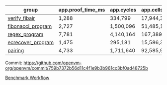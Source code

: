 | group | app.proof_time_ms | app.cycles | app.cells_used | leaf.proof_time_ms | leaf.cycles | leaf.cells_used |
| -- | -- | -- | -- | -- | -- | -- |
| [verify_fibair](https://github.com/openvm-org/openvm/blob/benchmark-results/benchmarks/verify_fibair-759b7372b56d11c4f1e9b3b961cc3bf0ad48725b.md) | 1,288 |  334,799 |  17,944,353 |- | - | - |
| [fibonacci_program](https://github.com/openvm-org/openvm/blob/benchmark-results/benchmarks/fibonacci-759b7372b56d11c4f1e9b3b961cc3bf0ad48725b.md) | 2,727 |  1,500,096 |  51,485,167 | 3,827 |  1,265,679 |  70,354,055 |
| [regex_program](https://github.com/openvm-org/openvm/blob/benchmark-results/benchmarks/regex-759b7372b56d11c4f1e9b3b961cc3bf0ad48725b.md) | 7,781 |  4,140,164 |  167,389,450 | 14,584 |  3,988,129 |  304,896,513 |
| [ecrecover_program](https://github.com/openvm-org/openvm/blob/benchmark-results/benchmarks/ecrecover-759b7372b56d11c4f1e9b3b961cc3bf0ad48725b.md) | 1,475 |  295,181 |  15,586,346 | 12,828 |  2,989,525 |  244,318,278 |
| [pairing](https://github.com/openvm-org/openvm/blob/benchmark-results/benchmarks/pairing-759b7372b56d11c4f1e9b3b961cc3bf0ad48725b.md) | 4,733 |  1,711,640 |  92,585,975 | 13,747 |  3,302,666 |  275,118,292 |


Commit: https://github.com/openvm-org/openvm/commit/759b7372b56d11c4f1e9b3b961cc3bf0ad48725b

[Benchmark Workflow](https://github.com/openvm-org/openvm/actions/runs/13824647400)
